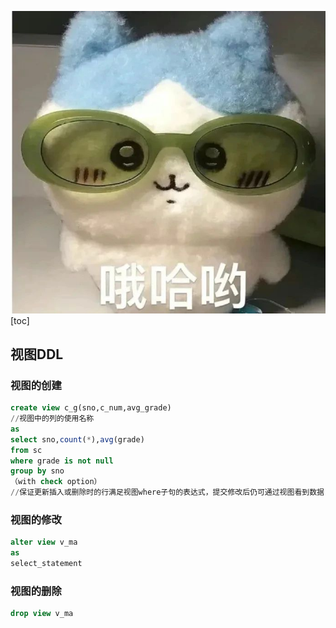 
![alt text](image.png)
[toc]
## 视图DDL
### 视图的创建
```sql
create view c_g(sno,c_num,avg_grade)
//视图中的列的使用名称
as 
select sno,count(*),avg(grade)
from sc
where grade is not null
group by sno
（with check option）
//保证更新插入或删除时的行满足视图where子句的表达式，提交修改后仍可通过视图看到数据
```
### 视图的修改
```sql
alter view v_ma
as 
select_statement
```
### 视图的删除
```sql
drop view v_ma
```